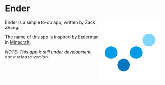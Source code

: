 # Ender

<img src="app/src/main/res/drawable-xxhdpi/img_logo_no_bg.png" width="200" align="right"/>

Ender is a simple to-do app, written by Zack Zhang.

The name of this app is inspired by [Enderman](http://minecraft.gamepedia.com/Enderman) in [Minecraft](https://minecraft.net/).

*NOTE: This app is still under development, not a release version.*